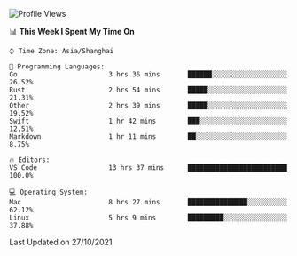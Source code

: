 <!--START_SECTION:waka-->
![Profile Views](http://img.shields.io/badge/Profile%20Views-15-blue)

📊 **This Week I Spent My Time On** 

```text
⌚︎ Time Zone: Asia/Shanghai

💬 Programming Languages: 
Go                       3 hrs 36 mins       ██████░░░░░░░░░░░░░░░░░░░   26.52% 
Rust                     2 hrs 54 mins       █████░░░░░░░░░░░░░░░░░░░░   21.31% 
Other                    2 hrs 39 mins       █████░░░░░░░░░░░░░░░░░░░░   19.52% 
Swift                    1 hr 42 mins        ███░░░░░░░░░░░░░░░░░░░░░░   12.51% 
Markdown                 1 hr 11 mins        ██░░░░░░░░░░░░░░░░░░░░░░░   8.75%

🔥 Editors: 
VS Code                  13 hrs 37 mins      █████████████████████████   100.0%

💻 Operating System: 
Mac                      8 hrs 27 mins       ███████████████░░░░░░░░░░   62.12% 
Linux                    5 hrs 9 mins        █████████░░░░░░░░░░░░░░░░   37.88%

```


 Last Updated on 27/10/2021
<!--END_SECTION:waka-->
